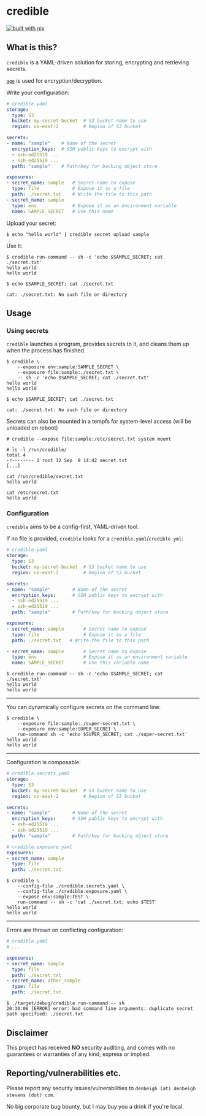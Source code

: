 # credible

[![built with nix](https://builtwithnix.org/badge.svg)](https://builtwithnix.org)

## What is this?
`credible` is a YAML-driven solution for storing, encrypting and retrieving secrets.

[`age`][age] is used for encryption/decryption.

Write your configuration:
```yaml
# credible.yaml
storage:
  type: S3
  bucket: my-secret-bucket  # S3 bucket name to use
  region: us-east-2         # Region of S3 bucket

secrets:
- name: "sample"    # Name of the secret
  encryption_keys:  # SSH public keys to encrypt with
  - ssh-ed25519 ...
  - ssh-ed25519 ...
  path: "sample"    # Path/key for backing object store

exposures:
- secret_name: sample   # Secret name to expose
  type: file            # Expose it as a file
  path: ./secret.txt    # Write the file to this path
- secret_name: sample
  type: env             # Expose it as an environment variable
  name: SAMPLE_SECRET   # Use this name
```

Upload your secret:
```
$ echo "hello world" | credible secret upload sample
```

Use it:
```
$ credible run-command -- sh -c 'echo $SAMPLE_SECRET; cat ./secret.txt'
hello world
hello world

$ echo $SAMPLE_SECRET; cat ./secret.txt

cat: ./secret.txt: No such file or directory
```

## Usage

### Using secrets
`credible` launches a program, provides secrets to it, and cleans them up when
the process has finished.

```
$ credible \
    --exposure env:sample:SAMPLE_SECRET \
    --exposure file:sample:./secret.txt \
    -- sh -c 'echo $SAMPLE_SECRET; cat ./secret.txt'
hello world
hello world

$ echo $SAMPLE_SECRET; cat ./secret.txt

cat: ./secret.txt: No such file or directory
```

Secrets can also be mounted in a tempfs for system-level access (will be unloaded on reboot)
```
# credible --expose file:sample:/etc/secret.txt system mount

# ls -l /run/credible/
total 4
-r-------- 1 root 12 Sep  9 14:42 secret.txt
[...]

cat /run/credible/secret.txt
hello world

cat /etc/secret.txt
hello world
```

### Configuration
`credible` aims to be a config-first, YAML-driven tool.

If no file is provided, `credible` looks for a `credible.yaml`/`credible.yml`:
```yaml
# credible.yaml
storage:
  type: S3
  bucket: my-secret-bucket  # S3 bucket name to use
  region: us-east-2         # Region of S3 bucket

secrets:
- name: "sample"        # Name of the secret
  encryption_keys:      # SSH public keys to encrypt with
  - ssh-ed25519 ...
  - ssh-ed25519 ...
  path: "sample"        # Path/key for backing object store

exposures:
- secret_name: sample       # Secret name to expose
  type: file                # Expose it as a file
  path: ./secret.txt   # Write the file to this path

- secret_name: sample       # Secret name to expose
  type: env                 # Expose it as an environment variable
  name: SAMPLE_SECRET       # Use this variable name
```

```
$ credible run-command -- sh -c 'echo $SAMPLE_SECRET; cat ./secret.txt'
hello world
hello world
```

---

You can dynamically configure secrets on the command line:

```
$ credible \
    --exposure file:sample:./super-secret.txt \
    --exposure env:sample:SUPER_SECRET \
    run-command sh -c 'echo $SUPER_SECRET; cat ./super-secret.txt'
hello world
hello world
```

---

Configuration is composable:

```yaml
# credible.secrets.yaml
storage:
  type: S3
  bucket: my-secret-bucket  # S3 bucket name to use
  region: us-east-2         # Region of S3 bucket

secrets:
- name: "sample"        # Name of the secret
  encryption_keys:      # SSH public keys to encrypt with
  - ssh-ed25519 ...
  - ssh-ed25519 ...
  path: "sample"        # Path/key for backing object store
```

```yaml
# credible.exposure.yaml
exposures:
- secret_name: sample
  type: file
  path: ./secret.txt
```

```
$ credible \
    --config-file ./credible.secrets.yaml \
    --config-file ./credible.exposure.yaml \
    --expose env:sample:TEST \
    run-command -- sh -c 'cat ./secret.txt; echo $TEST'
hello world
hello world
```

---

Errors are thrown on conflicting configuration:
```yaml
# credible.yaml
# ...

exposures:
- secret_name: sample
  type: file
  path: ./secret.txt
- secret_name: other_sample
  type: file
  path: ./secret.txt
```

```
$ ./target/debug/credible run-command -- sh
20:30:08 [ERROR] error: bad command line arguments: duplicate secret path specified: ./secret.txt
```

## Disclaimer

This project has received **NO** security auditing, and comes with no
guarantees or warranties of any kind, express or implied.

## Reporting/vulnerabilities etc.

Please report any security issues/vulnerabilities to `denbeigh (at) denbeigh stevens (dot) com`.

No big corporate bug bounty, but I may buy you a drink if you're local.

<!--

(for when the nix stuff is more polished)

### Nix integration

`credible` is a standalone tool that aims to provide an easy integration
experience for [Nix/NixOS][nix] users.

`credible` aims to provide user/system-level mounting similar to
[`agenix`][agenix] and [`sops-nix`][sops], but with the aim of _not_ committing
secrets to the nix store, and instead retrieving them at runtime.
This trades off some reproducibility of a system for other
benefits (easier rotation, access revokation, secrets are never outdated).

In addition, wrapping libraries are provided so `credible` can be easily used
in nix-managed tooling, as well as modules for [NixOS][nix], [`nix-darwin`] and
[`home-manager`].
-->


[age]: https://github.com/FiloSottile/age "age"
[agenix]: https://github.com/ryantm/agenix "agenix"
[gcs]: https://cloud.google.com/storage
[home-manager]: https://github.com/nix-community/home-manager "home-manager"
[nix-darwin]: https://github.com/LnL7/nix-darwin "nix-darwin"
[nix]: https://nixos.org "Nix/NixOS"
[s3]: https://aws.amazon.com/s3/
[sops]: https://github.com/Mic92/sops-nix "sops-nix"
